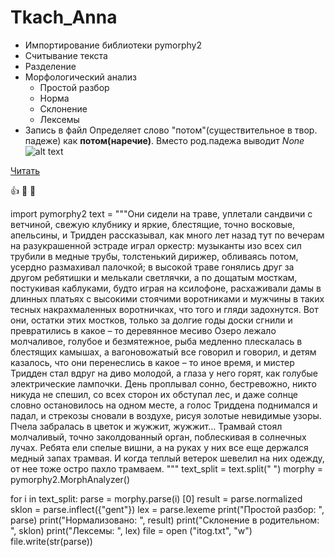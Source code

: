 # Tkach_Anna
* Импортирование библиотеки pymorphy2
* Считывание текста
* Разделение
* Морфологический анализ
  * Простой разбор
  * Норма
  * Склонение
  * Лексемы
* Запись в файл
Определяет слово "потом"(существительное в твор. падеже) как  **потом(наречие)**.
Вместо род.падежа выводит *None*
![alt text](http://illustrators.ru/uploads/illustration/image/1001658/main_вино_из_одуванчиков.jpg)


[Читать](https://www.litmir.me/br/?b=85288&p=1)

:+1:  :blossom: :honeybee:


import pymorphy2
text = """Они сидели на траве, уплетали сандвичи с ветчиной, свежую клубнику и яркие, блестящие, точно восковые, апельсины,
 и Тридден рассказывал, как много лет назад тут по вечерам на разукрашенной эстраде играл оркестр:
  музыканты изо всех сил трубили в медные трубы, толстенький дирижер, обливаясь потом, усердно размахивал палочкой;
в высокой траве гонялись друг за другом ребятишки и мелькали светлячки, а по дощатым мосткам, постукивая каблуками,
 будто играя на ксилофоне, расхаживали дамы в длинных платьях с высокими стоячими воротниками
 и мужчины в таких тесных накрахмаленных воротничках, что того и гляди задохнутся.
Вот они, остатки этих мостков, только за долгие годы доски сгнили и превратились в какое – то деревянное месиво
Озеро лежало молчаливое, голубое и безмятежное, рыба медленно плескалась в блестящих камышах, а вагоновожатый все говорил и говорил,
 и детям казалось, что они перенеслись в какое – то иное время, и мистер Тридден стал вдруг на диво молодой, а глаза у него горят,
  как голубые электрические лампочки.
День проплывал сонно, бестревожно, никто никуда не спешил, со всех сторон их обступал лес,
 и даже солнце словно остановилось на одном месте, а голос Триддена поднимался и падал,
 и стрекозы сновали в воздухе, рисуя золотые невидимые узоры.
Пчела забралась в цветок и жужжит, жужжит…
Трамвай стоял молчаливый, точно заколдованный орган, поблескивая в солнечных лучах.
Ребята ели спелые вишни, а на руках у них все еще держался медный запах трамвая.
И когда теплый ветерок шевелил на них одежду, от нее тоже остро пахло трамваем.
"""
text_split = text.split(" ")
morphy = pymorphy2.MorphAnalyzer()

for i in text_split:
    parse = morphy.parse(i) [0]
    result = parse.normalized
    sklon = parse.inflect({"gent"})
    lex = parse.lexeme
    print("Простой разбор: ", parse)
    print("Нормализовано: ", result)
    print("Склонение в родительном: ", sklon)
    print("Лексемы: ", lex)
file = open ("itog.txt", "w")
file.write(str(parse))
